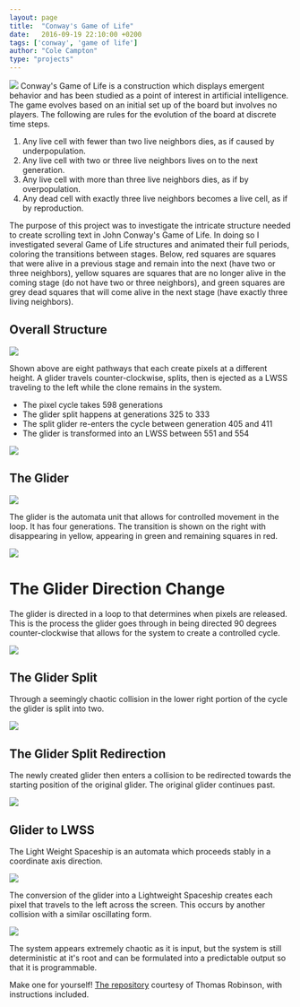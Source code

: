 ```yaml
---
layout: page
title:  "Conway's Game of Life"
date:   2016-09-19 22:10:00 +0200
tags: ['conway', 'game of life']
author: "Cole Campton"
type: "projects"
---
```

![](images/ColeCampton.gif)
Conway's Game of Life is a construction which displays emergent behavior and has been studied as a point of interest in artificial intelligence. The game evolves based on an initial set up of the board but involves no players. The following are rules for the evolution of the board at discrete time steps. 

1. Any live cell with fewer than two live neighbors dies, as if caused by underpopulation.
1. Any live cell with two or three live neighbors lives on to the next generation.
1. Any live cell with more than three live neighbors dies, as if by overpopulation.
1. Any dead cell with exactly three live neighbors becomes a live cell, as if by reproduction.


The purpose of this project was to investigate the intricate structure needed to create scrolling text in John Conway's Game of Life. In doing so I investigated several Game of Life structures and animated their full periods, coloring the transitions between stages. Below, red squares are squares that were alive in a previous stage and remain into the next (have two or three neighbors), yellow squares are squares that are no longer alive in the coming stage (do not have two or three neighbors), and green squares are grey dead squares that will come alive in the next stage (have exactly three living neighbors).

## Overall Structure
![](images/PixelCreators.png)

Shown above are eight pathways that each create pixels at a different height. A glider travels counter-clockwise, splits, then is ejected as a LWSS traveling to the left while the clone remains in the system.

* The pixel cycle takes 598 generations
* The glider split happens at generations 325 to 333
* The split glider re-enters the cycle between generation 405 and 411
* The glider is transformed into an LWSS between 551 and 554


![](images/Pathway.png)

## The Glider
![](images/glider.gif)

The glider is the automata unit that allows for controlled movement in the loop. It has four generations. The transition is shown on the right with disappearing in yellow, appearing in green and remaining squares in red.

![](images/allglider.png)

# The Glider Direction Change
The glider is directed in a loop to that determines when pixels are released. 
This is the process the glider goes through in being directed 90 degrees counter-clockwise that allows for the system to create a controlled cycle.

![](images/allDirectionChange.png)

## The Glider Split
Through a seemingly chaotic collision in the lower right portion of the cycle the glider is split into two. 

![](images/allGliderSplit.png)

## The Glider Split Redirection

The newly created glider then enters a collision to be redirected towards the starting position of the original glider. The original glider continues past.

![](images/gliderSplitDC2.png)

## Glider to LWSS
The Light Weight Spaceship is an automata which proceeds stably in a coordinate axis direction.

![](images/Lwss.gif)

The conversion of the glider into a Lightweight Spaceship creates each pixel that travels to the left across the screen. This occurs by another collision with a similar oscillating form.

![](images/GliderToLWSS.png)

The system appears extremely chaotic as it is input, but the system is still deterministic at it's root and can be formulated into a predictable output so that it is programmable. 


<!-- Make one for yourself! [The repository](https://github.com/cipan/life-gen/) , with instructions included. -->

<!--The code is a correction to [Thomas Robinson's program](http://tlrobinson.net/blog/2009/02/game-of-life-generator/), to accommodate recent changes to Ruby. -->

Make one for yourself! [The repository](https://github.com/tlrobinson/life-gen) courtesy of Thomas Robinson, with instructions included.
